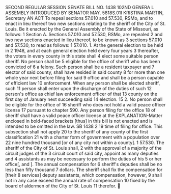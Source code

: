 SECOND REGULAR SESSION
SENATE BILL NO. 1438
102ND GENERA L ASSEMBLY
INTRODUCED BY SENATOR MAY.
5818S.01I KRISTINA MARTIN, Secretary
AN ACT
To repeal sections 57.010 and 57.530, RSMo, and to enact in lieu thereof two new sections relating
to the sheriff of the City of St. Louis.
Be it enacted by the General Assembly of the State of Missouri, as follows:
1 Section A. Sections 57.010 and 57.530, RSMo, are repealed
2 and two new sections enacted in lieu thereof, to be known as
3 sections 57.010 and 57.530, to read as follows:
1 57.010. 1. At the general election to be held in
2 1948, and at each general election held every four years
3 thereafter, the voters in every county in this state shall
4 elect some suitable person sheriff. No person shall be
5 eligible for the office of sheriff who has been convicted of
6 a felony. Such person shall be a resident taxpayer and
7 elector of said county, shall have resided in said county
8 for more than one whole year next before filing for said
9 office and shall be a person capable of efficient law
10 enforcement. When any person shall be elected sheriff, such
11 person shall enter upon the discharge of the duties of such
12 person's office as chief law enforcement officer of that
13 county on the first day of January next succeeding said
14 election.
15 2. No person shall be eligible for the office of
16 sheriff who does not hold a valid peace officer license
17 pursuant to chapter 590. Any person filing for the office
18 of sheriff shall have a valid peace officer license at the
EXPLANATION-Matter enclosed in bold-faced brackets [thus] in this bill is not enacted
and is intended to be omitted in the law.
SB 1438 2
19 time of filing for office. This subsection shall not apply
20 to the sheriff of any county of the first classification
21 with a charter form of government with a population over
22 nine hundred thousand [or of any city not within a county].
1 57.530. The sheriff of the City of St. Louis shall,
2 with the approval of a majority of the circuit judges of the
3 circuit court of said city, appoint as many deputies and
4 assistants as may be necessary to perform the duties of his
5 or her office[, and ]. The annual compensation for
6 sheriff's deputies shall be no less than fifty thousand
7 dollars. The sheriff shall fix the compensation for [their
8 services] deputy assistants, which compensation, however,
9 shall not in any case exceed the annual rate of compensation
10 fixed by the board of aldermen of the City of St. Louis
11 therefor.
